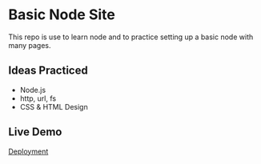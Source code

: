# Basic Node Site

This repo is use to learn node and to practice setting up a basic node with many pages.

## Ideas Practiced
* Node.js
* http, url, fs
* CSS & HTML Design

 ## Live Demo
[Deployment](https://basic-node-site.scott-hall7.repl.co/)

 